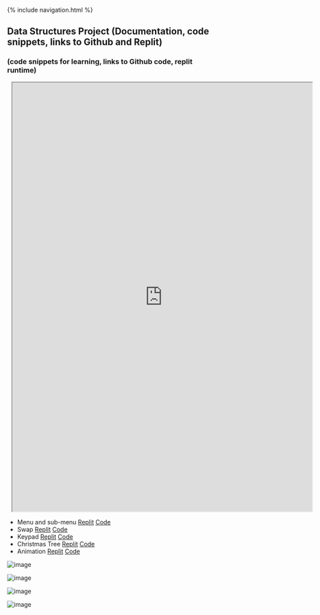 {% include navigation.html %}
## Data Structures Project (Documentation, code snippets, links to Github and Replit)
### (code snippets for learning, links to Github code, replit runtime)

<div class="row justify-content-center" style="margin: 2%;">
    <iframe height="1000px" width="700px" src="https://replit.com/@shrutiapcsp/shrutidatastructures#challenges/menu.py?lite=true#main.py"></iframe>
</div>



- Menu and sub-menu [Replit](https://replit.com/@shrutiapcsp/Menu-and-sub-menu#main.py) [Code](https://github.com/shrutiapcsp/Shruti-Individual-/blob/main/templates/menu.py)
- Swap [Replit](https://replit.com/@shrutiapcsp/swap#main.py) [Code](https://github.com/shrutiapcsp/Shruti-Individual-/blob/main/templates/swap.py)
- Keypad [Replit](https://replit.com/@shrutiapcsp/keypad#main.py) [Code](https://github.com/shrutiapcsp/Shruti-Individual-/blob/main/templates/keypad.py)
- Christmas Tree [Replit](https://replit.com/@shrutiapcsp/christmas#main.py) [Code](https://github.com/shrutiapcsp/Shruti-Individual-/blob/main/templates/Tree.py)
- Animation [Replit](https://replit.com/@shrutiapcsp/animation#main.py) [Code](https://github.com/shrutiapcsp/Shruti-Individual-/blob/main/templates/animation.py)

![image](https://user-images.githubusercontent.com/89223650/157573109-d423a806-cba4-4b01-95a5-68252827e6bc.png)

![image](https://user-images.githubusercontent.com/89223650/157573195-1af01281-15a6-4eb0-8fe8-57ac4552dc7f.png)

![image](https://user-images.githubusercontent.com/89223650/157573303-a3ca43c8-39a0-4929-bd40-8cc6686392b9.png)

![image](https://user-images.githubusercontent.com/89223650/157575085-2ee8a6f7-2380-4305-8f8d-e0d1aae34b36.png)
